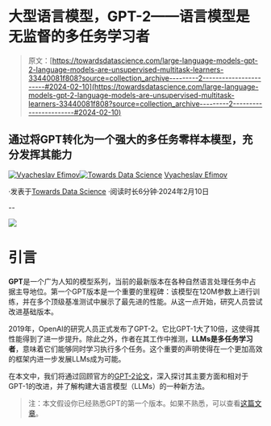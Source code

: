 # 大型语言模型，GPT-2——语言模型是无监督的多任务学习者

> 原文：[https://towardsdatascience.com/large-language-models-gpt-2-language-models-are-unsupervised-multitask-learners-33440081f808?source=collection_archive---------2-----------------------#2024-02-10](https://towardsdatascience.com/large-language-models-gpt-2-language-models-are-unsupervised-multitask-learners-33440081f808?source=collection_archive---------2-----------------------#2024-02-10)

## 通过将GPT转化为一个强大的多任务零样本模型，充分发挥其能力

[](https://medium.com/@slavahead?source=post_page---byline--33440081f808--------------------------------)[![Vyacheslav Efimov](../Images/441e600862b2b93564c6cd81abb0092d.png)](https://medium.com/@slavahead?source=post_page---byline--33440081f808--------------------------------)[](https://towardsdatascience.com/?source=post_page---byline--33440081f808--------------------------------)[![Towards Data Science](../Images/a6ff2676ffcc0c7aad8aaf1d79379785.png)](https://towardsdatascience.com/?source=post_page---byline--33440081f808--------------------------------) [Vyacheslav Efimov](https://medium.com/@slavahead?source=post_page---byline--33440081f808--------------------------------)

·发表于[Towards Data Science](https://towardsdatascience.com/?source=post_page---byline--33440081f808--------------------------------) ·阅读时长6分钟·2024年2月10日

--

![](../Images/a63584ba23ef556365a591a63499b5af.png)

# 引言

**GPT**是一个广为人知的模型系列，当前的最新版本在各种自然语言处理任务中占据主导地位。第一个GPT版本是一个重要的里程碑：该模型在120M参数上进行训练，并在多个顶级基准测试中展示了最先进的性能。从这一点开始，研究人员尝试改进基础版本。

2019年，OpenAI的研究人员正式发布了GPT-2。它比GPT-1大了10倍，这使得其性能得到了进一步提升。除此之外，作者在其工作中推测，**LLMs是多任务学习者**，意味着它们能够同时学习执行多个任务。这个重要的声明使得在一个更加高效的框架内进一步发展LLMs成为可能。

在本文中，我们将通过回顾官方的[GPT-2论文](https://d4mucfpksywv.cloudfront.net/better-language-models/language_models_are_unsupervised_multitask_learners.pdf)，深入探讨其主要方面和相对于GPT-1的改进，并了解构建大语言模型（LLMs）的一种新方法。

> 注：本文假设你已经熟悉GPT的第一个版本。如果不熟悉，可以查看[这篇文章](https://medium.com/towards-data-science/large-language-models-gpt-1-generative-pre-trained-transformer-7b895f296d3b)。
